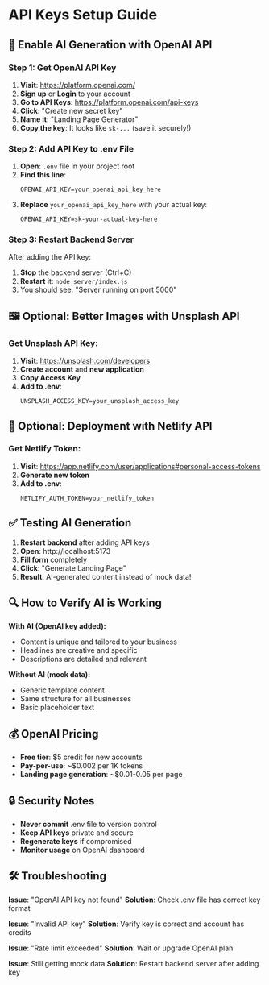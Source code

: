 # API Keys Setup Guide

## 🚀 Enable AI Generation with OpenAI API

### Step 1: Get OpenAI API Key

1. **Visit**: https://platform.openai.com/
2. **Sign up** or **Login** to your account
3. **Go to API Keys**: https://platform.openai.com/api-keys
4. **Click**: "Create new secret key"
5. **Name it**: "Landing Page Generator"
6. **Copy the key**: It looks like `sk-...` (save it securely!)

### Step 2: Add API Key to .env File

1. **Open**: `.env` file in your project root
2. **Find this line**:
   ```
   OPENAI_API_KEY=your_openai_api_key_here
   ```
3. **Replace** `your_openai_api_key_here` with your actual key:
   ```
   OPENAI_API_KEY=sk-your-actual-key-here
   ```

### Step 3: Restart Backend Server

After adding the API key:
1. **Stop** the backend server (Ctrl+C)
2. **Restart** it: `node server/index.js`
3. You should see: "Server running on port 5000"

## 🖼️ Optional: Better Images with Unsplash API

### Get Unsplash API Key:

1. **Visit**: https://unsplash.com/developers
2. **Create account** and **new application**
3. **Copy Access Key**
4. **Add to .env**:
   ```
   UNSPLASH_ACCESS_KEY=your_unsplash_access_key
   ```

## 🚀 Optional: Deployment with Netlify API

### Get Netlify Token:

1. **Visit**: https://app.netlify.com/user/applications#personal-access-tokens
2. **Generate new token**
3. **Add to .env**:
   ```
   NETLIFY_AUTH_TOKEN=your_netlify_token
   ```

## ✅ Testing AI Generation

1. **Restart backend** after adding API keys
2. **Open**: http://localhost:5173
3. **Fill form** completely
4. **Click**: "Generate Landing Page"
5. **Result**: AI-generated content instead of mock data!

## 🔍 How to Verify AI is Working

**With AI (OpenAI key added):**
- Content is unique and tailored to your business
- Headlines are creative and specific
- Descriptions are detailed and relevant

**Without AI (mock data):**
- Generic template content
- Same structure for all businesses
- Basic placeholder text

## 💰 OpenAI Pricing

- **Free tier**: $5 credit for new accounts
- **Pay-per-use**: ~$0.002 per 1K tokens
- **Landing page generation**: ~$0.01-0.05 per page

## 🔒 Security Notes

- **Never commit** .env file to version control
- **Keep API keys** private and secure
- **Regenerate keys** if compromised
- **Monitor usage** on OpenAI dashboard

## 🛠️ Troubleshooting

**Issue**: "OpenAI API key not found"
**Solution**: Check .env file has correct key format

**Issue**: "Invalid API key"
**Solution**: Verify key is correct and account has credits

**Issue**: "Rate limit exceeded"
**Solution**: Wait or upgrade OpenAI plan

**Issue**: Still getting mock data
**Solution**: Restart backend server after adding key
